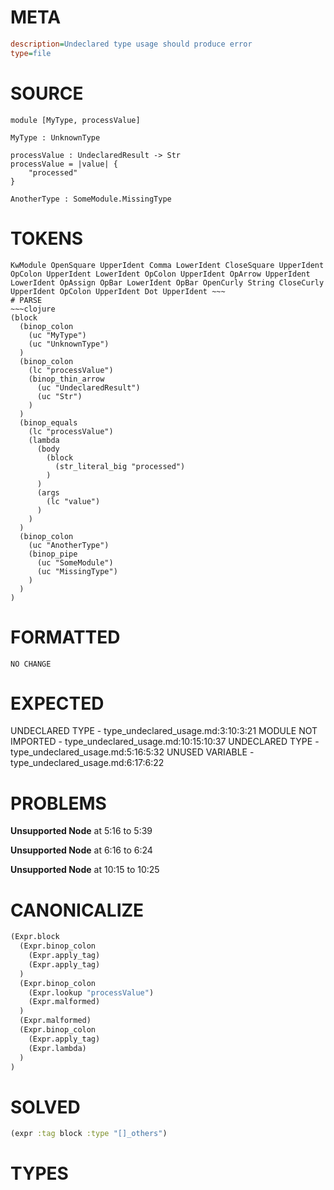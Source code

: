 # META
~~~ini
description=Undeclared type usage should produce error
type=file
~~~
# SOURCE
~~~roc
module [MyType, processValue]

MyType : UnknownType

processValue : UndeclaredResult -> Str
processValue = |value| {
    "processed"
}

AnotherType : SomeModule.MissingType
~~~
# TOKENS
~~~text
KwModule OpenSquare UpperIdent Comma LowerIdent CloseSquare UpperIdent OpColon UpperIdent LowerIdent OpColon UpperIdent OpArrow UpperIdent LowerIdent OpAssign OpBar LowerIdent OpBar OpenCurly String CloseCurly UpperIdent OpColon UpperIdent Dot UpperIdent ~~~
# PARSE
~~~clojure
(block
  (binop_colon
    (uc "MyType")
    (uc "UnknownType")
  )
  (binop_colon
    (lc "processValue")
    (binop_thin_arrow
      (uc "UndeclaredResult")
      (uc "Str")
    )
  )
  (binop_equals
    (lc "processValue")
    (lambda
      (body
        (block
          (str_literal_big "processed")
        )
      )
      (args
        (lc "value")
      )
    )
  )
  (binop_colon
    (uc "AnotherType")
    (binop_pipe
      (uc "SomeModule")
      (uc "MissingType")
    )
  )
)
~~~
# FORMATTED
~~~roc
NO CHANGE
~~~
# EXPECTED
UNDECLARED TYPE - type_undeclared_usage.md:3:10:3:21
MODULE NOT IMPORTED - type_undeclared_usage.md:10:15:10:37
UNDECLARED TYPE - type_undeclared_usage.md:5:16:5:32
UNUSED VARIABLE - type_undeclared_usage.md:6:17:6:22
# PROBLEMS
**Unsupported Node**
at 5:16 to 5:39

**Unsupported Node**
at 6:16 to 6:24

**Unsupported Node**
at 10:15 to 10:25

# CANONICALIZE
~~~clojure
(Expr.block
  (Expr.binop_colon
    (Expr.apply_tag)
    (Expr.apply_tag)
  )
  (Expr.binop_colon
    (Expr.lookup "processValue")
    (Expr.malformed)
  )
  (Expr.malformed)
  (Expr.binop_colon
    (Expr.apply_tag)
    (Expr.lambda)
  )
)
~~~
# SOLVED
~~~clojure
(expr :tag block :type "[]_others")
~~~
# TYPES
~~~roc
~~~
